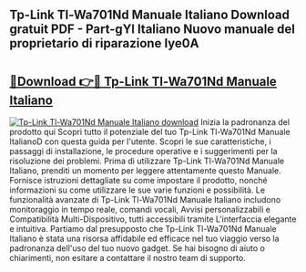 ## Tp-Link Tl-Wa701Nd Manuale Italiano Download gratuit PDF - Part-gYl Italiano Nuovo manuale del proprietario di riparazione Iye0A

# <h2><a href="http://df97a8m.blite.top/?on=Tp-Link+Tl-Wa701Nd+Manuale+Italiano">🔗Download 👉🔴 Tp-Link Tl-Wa701Nd Manuale Italiano</a></h2>

[![Tp-Link Tl-Wa701Nd Manuale Italiano download](https://i.imgur.com/lujVjoI.png)](http://df97a8m.blite.top/?on=Tp-Link+Tl-Wa701Nd+Manuale+Italiano)
Inizia la padronanza del prodotto qui Scopri tutto il potenziale del tuo Tp-Link Tl-Wa701Nd Manuale ItalianoD con questa guida per l'utente. Scopri le sue caratteristiche, i passaggi di installazione, le procedure operative e i suggerimenti per la risoluzione dei problemi. Prima di utilizzare Tp-Link Tl-Wa701Nd Manuale Italiano, prenditi un momento per leggere attentamente questo Manuale. Fornisce istruzioni dettagliate su come impostare il prodotto, nonché informazioni su come utilizzare le sue varie funzioni e possibilità. Le funzionalità avanzate di Tp-Link Tl-Wa701Nd Manuale Italiano includono monitoraggio in tempo reale, comandi vocali, Avvisi personalizzabili e Compatibilità Multi-Dispositivo, tutti accessibili tramite L'interfaccia elegante e intuitiva. Partiamo dal presupposto che Tp-Link Tl-Wa701Nd Manuale Italiano è stata una risorsa affidabile ed efficace nel tuo viaggio verso la padronanza dell'uso del tuo nuovo gadget. Se hai bisogno di aiuto o chiarimenti, non esitare a contattare il nostro team di supporto.
